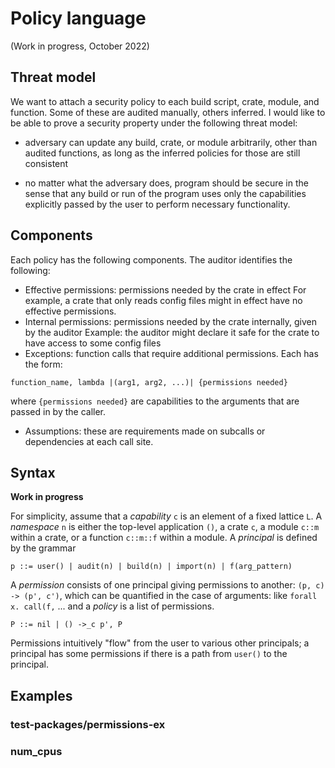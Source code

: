 # Policy language

(Work in progress, October 2022)

## Threat model

We want to attach a security policy to each build script, crate, module, and function.
Some of these are audited manually, others inferred.
I would like to be able to prove a security property under the following threat model:

- adversary can update any build, crate, or module arbitrarily, other than audited functions, as long as the inferred policies for those are still consistent

- no matter what the adversary does, program should be secure in the sense that any build or run of the program uses only the capabilities explicitly passed by the user to perform necessary functionality.

## Components

Each policy has the following components.
The auditor identifies the following:
- Effective permissions: permissions needed by the crate in effect
  For example, a crate that only reads config files might in effect have no
  effective permissions.
- Internal permissions: permissions needed by the crate internally,
  given by the auditor
  Example: the auditor might declare it safe for the crate to have access
  to some config files
- Exceptions: function calls that require additional permissions.
Each has the form:
```
function_name, lambda |(arg1, arg2, ...)| {permissions needed}
```
where `{permissions needed}` are capabilities to the arguments that
are passed in by the caller.
- Assumptions: these are requirements made on subcalls or dependencies
at each call site.

## Syntax

**Work in progress**

For simplicity, assume that a *capability* `c` is an element of a fixed lattice `L`.
A *namespace* `n` is either the top-level application `()`, a crate `c`, a module `c::m` within a crate, or a function `c::m::f` within a module.
A *principal* is defined by the grammar
```
p ::= user() | audit(n) | build(n) | import(n) | f(arg_pattern)
```

A *permission* consists of one principal giving permissions to another: `(p, c) -> (p', c')`, which can be quantified in the case of arguments: like `forall x. call(f,` ...
and a *policy* is a list of permissions.
```
P ::= nil | () ->_c p', P
```

Permissions intuitively "flow" from the user to various other principals;
a principal has some permissions if there is a path from `user()` to the principal.

<!-- TODO: maybe some well-formedness conditions on the list
of permissions. There really should be a top-down structure to how the
permissions flow. -->

## Examples

### test-packages/permissions-ex

<!-- TBD -->

### num_cpus

<!--
num_cpus. External:
```
libc_spec -> read(sysinfo)
```
Internal:
```
num_cpus: read(sysinfo)
    + libc::sysconf(_SC_NPROCESSORS_ONLN)
    + libc::sysconf(CONF_NAME)
    + libc::sysctl(x)
    + libc_spec
libc::sysctl + libc::sysctlbyname(
```
-->
